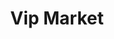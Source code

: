 ---
title: "Vip Market"
url: /san-luis-rio-colorado/vip-market-avenida-francisco-eusebio-kino/
shop: comodidad
---